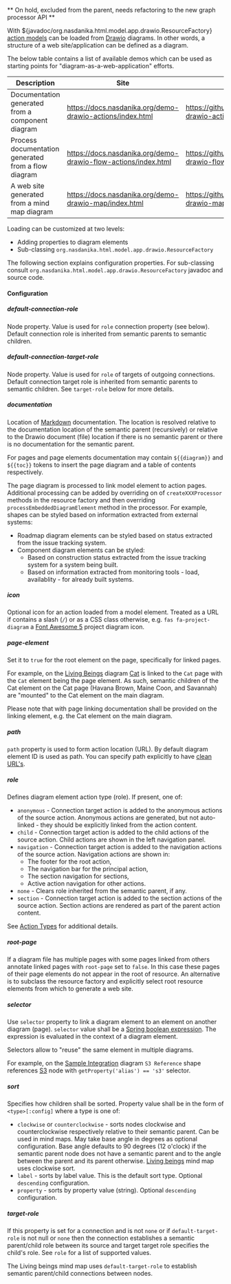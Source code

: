** On hold, excluded from the parent, needs refactoring to the new graph processor API **


With ${javadoc/org.nasdanika.html.model.app.drawio.ResourceFactory} [action models](../model/index.html) can be loaded from [Drawio](https://www.diagrams.net/) diagrams.
In other words, a structure of a web site/application can be defined as a diagram. 

The below table contains a list of available demos which can be used as starting points for "diagram-as-a-web-application" efforts.

Description | Site | Sources 
----------- | ---- | -------
Documentation generated from a component diagram | https://docs.nasdanika.org/demo-drawio-actions/index.html | https://github.com/Nasdanika/demo-drawio-actions
Process documentation generated from a flow diagram | https://docs.nasdanika.org/demo-drawio-flow-actions/index.html | https://github.com/Nasdanika/demo-drawio-flow-actions
A web site generated from a mind map diagram | https://docs.nasdanika.org/demo-drawio-map/index.html | https://github.com/Nasdanika/demo-drawio-map

Loading can be customized at two levels:

* Adding properties to diagram elements
* Sub-classing ``org.nasdanika.html.model.app.drawio.ResourceFactory``

The following section explains configuration properties. For sub-classing consult ``org.nasdanika.html.model.app.drawio.ResourceFactory`` javadoc and source code.

#### Configuration

##### default-connection-role

Node property. 
Value is used for ``role`` connection property (see below). 
Default connection role is inherited from semantic parents to semantic children.

##### default-connection-target-role

Node property. Value is used for ``role`` of targets of outgoing connections. 
Default connection target role is inherited from semantic parents to semantic children.
See ``target-role`` below for more details.

##### documentation

Location of [Markdown](/modules/core/modules/exec/modules/model/content/Markdown.html) documentation.
The location is resolved relative to the documentation location of the semantic parent (recursively) or relative to the Drawio document (file) location if there is no semantic parent or there is no documentation for the semantic parent.

For pages and page elements documentation may contain ``${{diagram}}`` and ``${{toc}}`` tokens to insert the page diagram and a table of contents respectively. 

The page diagram is processed to link model element to action pages.
Additional processing can be added by overriding on of ``createXXXProcessor`` methods in the resource factory and then overriding ``processEmbeddedDiagramElement`` method in the processor.
For example, shapes can be styled based on information extracted from external systems:

* Roadmap diagram elements can be styled based on status extracted from the issue tracking system.
* Component diagram elements can be styled:
    * Based on construction status extracted from the issue tracking system for a system being built.
    * Based on information extracted from monitoring tools - load, availablity - for already built systems.

##### icon

Optional icon for an action loaded from a model element. Treated as a URL if contains a slash (``/``) or as a CSS class otherwise, e.g. ``fas fa-project-diagram`` a [Font Awesome 5](https://fontawesome.com/v5/search) project diagram icon.

##### page-element

Set it to ``true`` for the root element on the page, specifically for linked pages. 

For example, on the [Living Beings](https://docs.nasdanika.org/demo-drawio-map/) diagram [Cat](https://docs.nasdanika.org/demo-drawio-map/children/1350/children/1369/index.html) is linked to the ``Cat`` page with the ``Cat`` element being the page element.
As such, semantic children of the Cat element on the Cat page (Havana Brown, Maine Coon, and Savannah) are "mounted" to the Cat element on the main diagram.   

Please note that with page linking documentation shall be provided on the linking element, e.g. the Cat element on the main diagram.

##### path

``path`` property is used to form action location (URL). By default diagram element ID is used as path. You can specify path explicitly to have [clean URL's](https://en.wikipedia.org/wiki/Clean_URL).

##### role

Defines diagram element action type (role).
If present, one of:

* ``anonymous`` - Connection target action is added to the anonymous actions of the source action. Anonymous actions are generated, but not auto-linked - they should be explicitly linked from the action content.
* ``child`` - Connection target action is added to the child actions of the source action. Child actions are shown in the left navigation panel.
* ``navigation`` - Connection target action is added to the navigation actions of the source action. Navigation actions are shown in:
    * The footer for the root action, 
    * The navigation bar for the principal action, 
    * The section navigation for sections,
    * Active action navigation for other actions.
* ``none`` - Clears role inherited from the semantic parent, if any.
* ``section`` - Connection target action is added to the section actions of the source action. Section actions are rendered as part of the parent action content.

See [Action Types](../model/index.html#action-types) for additional details.

##### root-page

If a diagram file has multiple pages with some pages linked from others annotate linked pages with ``root-page`` set to ``false``.
In this case these pages of their page elements do not appear in the root of resource.
An alternative is to subclass the resource factory and explicitly select root resource elements from which to generate a web site.

##### selector

Use ``selector`` property to link a diagram element to an element on another diagram (page).
``selector`` value shall be a [Spring boolean expression](https://docs.spring.io/spring-framework/docs/5.3.24/reference/html/core.html#expressions).
The expression is evaluated in the context of a diagram element. 

Selectors allow to "reuse" the same element in multiple diagrams.

For example, on the [Sample Integration](https://docs.nasdanika.org/demo-drawio-actions/children/218O8zdIhuJC0JnV0giS-1/children/218O8zdIhuJC0JnV0giS-2/index.html) diagram ``S3 Reference`` shape references [S3](https://docs.nasdanika.org/demo-drawio-actions/children/UEzPUAAOIrF-is8g5C7q-175/children/s3/index.html) node with ``getProperty('alias') == 's3'`` selector.

##### sort

Specifies how children shall be sorted. 
Property value shall be in the form of ``<type>[:config]`` where a type is one of:

* ``clockwise`` or ``counterclockwise`` - sorts nodes clockwise and counterclockwise respectively relative to their semantic parent. Can be used in mind maps. May take base angle in degrees as optional configuration. Base angle defaults to 90 degrees (12 o'clock) if the semantic parent node does not have a semantic parent and to the angle between the parent and its parent otherwise. [Living beings](https://docs.nasdanika.org/demo-drawio-map/) mind map uses clockwise sort.
* ``label`` - sorts by label value. This is the default sort type. Optional ``descending`` configuration.
* ``property`` - sorts by property value (string). Optional ``descending`` configuration.
 
##### target-role

If this property is set for a connection and is not ``none`` or if ``default-target-role`` is not null or ``none`` then the connection establishes a semantic parent/child role between its source and target target role specifies the child's role.
See ``role`` for a list of supported values.

The Living beings mind map uses ``default-target-role`` to establish semantic parent/child connections between nodes.

